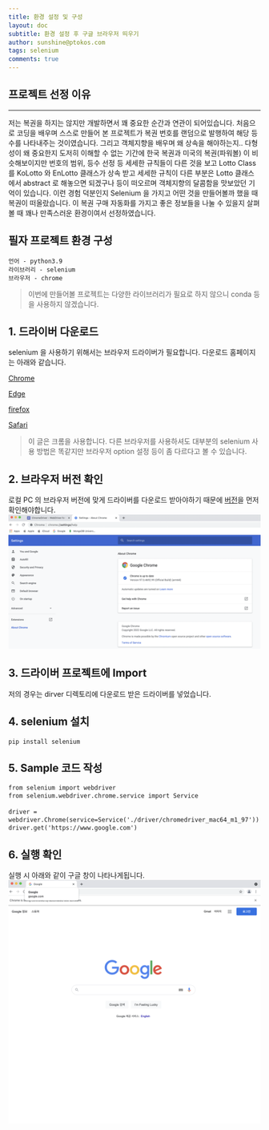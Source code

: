 ```yaml
---
title: 환경 설정 및 구성
layout: doc
subtitle: 환경 설정 후 구글 브라우저 띄우기
author: sunshine@ptokos.com
tags: selenium
comments: true
---
```


프로젝트 선정 이유
---
---
저는 복권을 하지는 않지만 개발하면서 꽤 중요한 순간과 연관이 되어있습니다. 처음으로 코딩을 배우며 스스로 만들어 본 프로젝트가 복권 번호를 랜덤으로 발행하여 해당 등수를 나타내주는 것이였습니다. 그리고 객체지향을 배우며 왜 상속을 해야하는지.. 다형성이 왜 중요한지 도저히 이해할 수 없는 기간에 한국 복권과 미국의 복권(파워볼) 이 비슷해보이지만 번호의 범위, 등수 선정 등 세세한 규칙들이 다른 것을 보고 Lotto Class 를 KoLotto 와 EnLotto 클래스가 상속 받고 세세한 규칙이 다른 부분은 Lotto 클래스에서 abstract 로 해놓으면 되겠구나 등이 떠오르며 객체지향의 달콤함을 맛보았던 기억이 있습니다. 이런 경험 덕분인지 Selenium 을 가지고 어떤 것을 만들어볼까 했을 때 복권이 떠올랐습니다. 이 복권 구매 자동화를 가지고 좋은 정보들을 나눌 수 있을지 살펴볼 때 꽤나 만족스러운 환경이여서 선정하였습니다.


필자 프로젝트 환경 구성
---
```
언어 - python3.9
라이브러리 - selenium
브라우저 - chrome
```
>이번에 만들어볼 프로젝트는 다양한 라이브러리가 필요로 하지 않으니 conda 등을 사용하지 않겠습니다. 

## 1. 드라이버 다운로드
selenium 을 사용하기 위해서는 브라우저 드라이버가 필요합니다. 다운로드 홈페이지는 아래와 같습니다.

[Chrome](https://sites.google.com/chromium.org/driver/, "chrome driver link")

[Edge](https://developer.microsoft.com/en-us/microsoft-edge/tools/webdriver/, "edge driver link")

[firefox](https://github.com/mozilla/geckodriver/releases, "firefox driver link")

[Safari](https://webkit.org/blog/6900/webdriver-support-in-safari-10/, "safari driver link")

>이 글은 크롬을 사용합니다. 다른 브라우저를 사용하셔도 대부분의 selenium 사용 방법은 똑같지만 브라우저 option 설정 등이 좀 다르다고 볼 수 있습니다.


## 2. 브라우저 버전 확인
로컬 PC 의 브라우저 버전에 맞게 드라이버를 다운로드 받아야하기 때문에 [버전](chrome://settings/help)을 먼저 확인해야합니다.
![Alt text](/assets/img/lotto-automation/1-1.png)

## 3. 드라이버 프로젝트에 Import
저의 경우는 dirver 디렉토리에 다운로드 받은 드라이버를 넣었습니다.

## 4. selenium 설치
```
pip install selenium
```

## 5. Sample 코드 작성
```
from selenium import webdriver
from selenium.webdriver.chrome.service import Service

driver = webdriver.Chrome(service=Service('./driver/chromedriver_mac64_m1_97'))
driver.get('https://www.google.com')
```

## 6. 실행 확인
실행 시 아래와 같이 구글 창이 나타나게됩니다.
![Alt text](/assets/img/lotto-automation/1-2.png)





